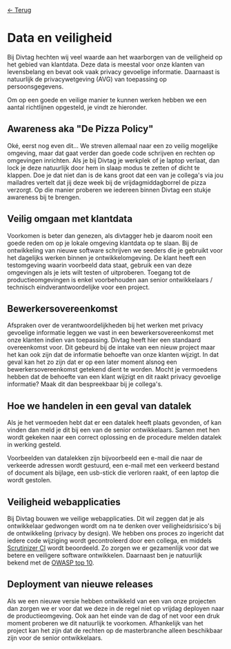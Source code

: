 [← Terug](/)

# Data en veiligheid

Bij Divtag hechten wij veel waarde aan het waarborgen van de veiligheid op het gebied van klantdata. Deze data is meestal voor onze klanten van levensbelang en bevat ook vaak privacy gevoelige informatie. Daarnaast is natuurlijk de privacywetgeving (AVG) van toepassing op persoonsgegevens. 

Om op een goede en veilige manier te kunnen werken hebben we een aantal richtlijnen opgesteld, je vindt ze hieronder. 

## Awareness aka "De Pizza Policy"
Oké, eerst nog even dit… We streven allemaal naar een zo veilig mogelijke omgeving, maar dat gaat verder dan goede code schrijven en rechten op omgevingen inrichten. Als je bij Divtag je werkplek of je laptop verlaat, dan lock je deze natuurlijk door hem in slaap modus te zetten of dicht te klappen. Doe je dat niet dan is de kans groot dat een van je collega's via jou mailadres vertelt dat jij deze week bij de vrijdagmiddagborrel de pizza verzorgt. Op die manier proberen we iedereen binnen Divtag een stukje awareness bij te brengen.

## Veilig omgaan met klantdata
Voorkomen is beter dan genezen, als divtagger heb je daarom nooit een goede reden om op je lokale omgeving klantdata op te slaan. Bij de ontwikkeling van nieuwe software schrijven we seeders die je gebruikt voor het dagelijks werken binnen je ontwikkelomgeving. De klant heeft een testomgeving waarin voorbeeld data staat, gebruik een van deze omgevingen als je iets wilt testen of uitproberen. Toegang tot de productieomgevingen is enkel voorbehouden aan senior ontwikkelaars / technisch eindverantwoordelijke voor een project.

## Bewerkersovereenkomst
Afspraken over de verantwoordelijkheden bij het werken met privacy gevoelige informatie leggen we vast in een bewerkersovereenkomst met onze klanten indien van toepassing. Divtag heeft hier een standaard overeenkomst voor. Dit gebeurd bij de intake van een nieuw project maar het kan ook zijn dat de informatie behoefte van onze klanten wijzigt. In dat geval kan het zo zijn dat er op een later moment alsnog een bewerkersovereenkomst getekend dient te worden.  Mocht je vermoedens hebben dat de behoefte van een klant wijzigt en dit raakt privacy gevoelige informatie? Maak dit dan bespreekbaar bij je collega's.

## Hoe we handelen in een geval van datalek
Als je het vermoeden hebt dat er een datalek heeft plaats gevonden, of kan vinden dan meld je dit bij een van de senior ontwikkelaars. Samen met hen wordt gekeken naar een correct oplossing en de procedure melden datalek in werking gesteld. 

Voorbeelden van datalekken zijn bijvoorbeeld een e-mail die naar de verkeerde adressen wordt gestuurd, een e-mail met een verkeerd bestand of document als bijlage, een usb-stick die verloren raakt, of een laptop die wordt gestolen. 

## Veiligheid webapplicaties
Bij Divtag bouwen we veilige webapplicaties. Dit wil zeggen dat je als ontwikkelaar gedwongen wordt om na te denken over veiligheidsrisico's bij de ontwikkeling (privacy by design). We hebben ons proces zo ingericht dat iedere code wijziging wordt gecontroleerd door een collega, en middels [Scrutinizer CI](https://scrutinizer-ci.com/) wordt beoordeeld. Zo zorgen we er gezamenlijk voor dat we betere en veiligere software ontwikkelen. Daarnaast ben je natuurlijk bekend met de [OWASP top 10](https://www.owasp.org/index.php/Category:OWASP_Top_Ten_Project).

## Deployment van nieuwe releases
Als we een nieuwe versie hebben ontwikkeld van een van onze projecten dan zorgen we er voor dat we deze in de regel niet op vrijdag deployen naar de productieomgeving. Ook aan het einde van de dag of net voor een druk moment proberen we dit natuurlijk te voorkomen. Afhankelijk van het project kan het zijn dat de rechten op de masterbranche alleen beschikbaar zijn voor de senior ontwikkelaars.
